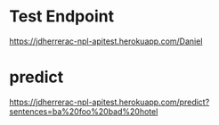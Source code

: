 # Test Endpoint
https://jdherrerac-npl-apitest.herokuapp.com/Daniel

# predict
https://jdherrerac-npl-apitest.herokuapp.com/predict?sentences=ba%20foo%20bad%20hotel
